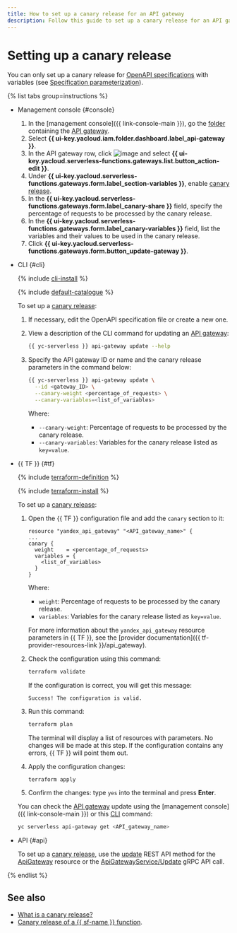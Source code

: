 ```yaml
---
title: How to set up a canary release for an API gateway
description: Follow this guide to set up a canary release for an API gateway.
---
```


# Setting up a canary release

You can only set up a canary release for [OpenAPI specifications](https://en.wikipedia.org/wiki/OpenAPI_Specification) with variables (see [Specification parameterization](../concepts/extensions/parametrization.md)).

{% list tabs group=instructions %}

- Management console {#console}

   1. In the [management console]({{ link-console-main }}), go the [folder](../../resource-manager/concepts/resources-hierarchy.md#folder) containing the [API gateway](../concepts/index.md).
   1. Select **{{ ui-key.yacloud.iam.folder.dashboard.label_api-gateway }}**.
   1. In the API gateway row, click ![image](../../_assets/options.svg) and select **{{ ui-key.yacloud.serverless-functions.gateways.list.button_action-edit }}**.
   1. Under **{{ ui-key.yacloud.serverless-functions.gateways.form.label_section-variables }}**, enable [canary release](../concepts/extensions/canary.md).
   1. In the **{{ ui-key.yacloud.serverless-functions.gateways.form.label_canary-share }}** field, specify the percentage of requests to be processed by the canary release.
   1. In the **{{ ui-key.yacloud.serverless-functions.gateways.form.label_canary-variables }}** field, list the variables and their values to be used in the canary release.
   1. Click **{{ ui-key.yacloud.serverless-functions.gateways.form.button_update-gateway }}**.

- CLI {#cli}

   {% include [cli-install](../../_includes/cli-install.md) %}

   {% include [default-catalogue](../../_includes/default-catalogue.md) %}

   To set up a [canary release](../concepts/extensions/canary.md):

   1. If necessary, edit the OpenAPI specification file or create a new one.
   1. View a description of the CLI command for updating an [API gateway](../concepts/index.md):

      ```bash
      {{ yc-serverless }} api-gateway update --help
      ```

   1. Specify the API gateway ID or name and the canary release parameters in the command below:

      ```bash
      {{ yc-serverless }} api-gateway update \
        --id <gateway_ID> \
        --canary-weight <percentage_of_requests> \
        --canary-variables=<list_of_variables>
      ```

      Where:

      * `--canary-weight`: Percentage of requests to be processed by the canary release.
      * `--canary-variables`: Variables for the canary release listed as `key=value`.

- {{ TF }} {#tf}

   {% include [terraform-definition](../../_tutorials/_tutorials_includes/terraform-definition.md) %}

   {% include [terraform-install](../../_includes/terraform-install.md) %}

   To set up a [canary release](../concepts/extensions/canary.md):
   1. Open the {{ TF }} configuration file and add the `canary` section to it:

      ```hcl
      resource "yandex_api_gateway" "<API_gateway_name>" {
      ...
      canary {
        weight    = <percentage_of_requests>
        variables = {
          <list_of_variables>
        }
      }
      ```

      Where:

      * `weight`: Percentage of requests to be processed by the canary release.
      * `variables`: Variables for the canary release listed as `key=value`.

      For more information about the `yandex_api_gateway` resource parameters in {{ TF }}, see the [provider documentation]({{ tf-provider-resources-link }}/api_gateway).

   1. Check the configuration using this command:

      ```bash
      terraform validate
      ```

      If the configuration is correct, you will get this message:

      ```text
      Success! The configuration is valid.
      ```

   1. Run this command:

      ```bash
      terraform plan
      ```

      The terminal will display a list of resources with parameters. No changes will be made at this step. If the configuration contains any errors, {{ TF }} will point them out.

   1. Apply the configuration changes:

      ```bash
      terraform apply
      ```

   1. Confirm the changes: type `yes` into the terminal and press **Enter**.

   You can check the [API gateway](../concepts/index.md) update using the [management console]({{ link-console-main }}) or this [CLI](../../cli/quickstart.md) command:

   ```bash
   yc serverless api-gateway get <API_gateway_name>
   ```

- API {#api}

   To set up a [canary release](../concepts/extensions/canary.md), use the [update](../apigateway/api-ref/ApiGateway/update.md) REST API method for the [ApiGateway](../apigateway/api-ref/ApiGateway/index.md) resource or the [ApiGatewayService/Update](../apigateway/api-ref/grpc/apigateway_service.md#Update) gRPC API call.

{% endlist %}

## See also

* [What is a canary release?](../concepts/extensions/canary.md)
* [Canary release of a {{ sf-name }} function](../tutorials/canary-release.md).